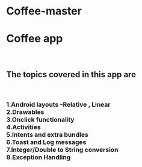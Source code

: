 # Coffee-master
<h1>Coffee app</h1> <br />
<h2>The topics covered in this app are</h2><br />
<h3>1.Android layouts -Relative , Linear <br />
2.Drawables <br />
3.Onclick functionality <br />
4.Activities <br />
5.Intents and extra bundles <br />
6.Toast and Log messages <br />
7.Integer/Double to String conversion <br />
8.Exception Handling <br />
</h3>
